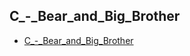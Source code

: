 ## C_-_Bear_and_Big_Brother
* [C_-_Bear_and_Big_Brother](https://vjudge.net/contest/516820?fbclid=IwAR35dsREQqkOT5PxRx1PjWdQc2oUBQlUBmBcuUnQDhIEczRTmxfbEEMipVw#problem/C)

